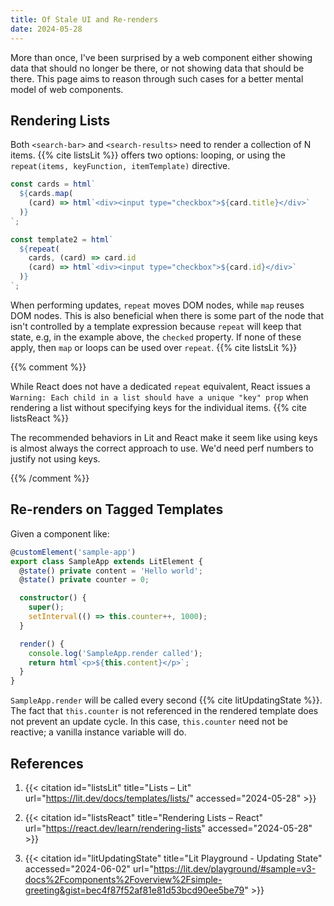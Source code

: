 ```yaml
---
title: Of Stale UI and Re-renders
date: 2024-05-28
---
```


More than once, I've been surprised by a web component either showing
data that should no longer be there, or not showing data that should be
there. This page aims to reason through such cases for a better mental
model of web components.

## Rendering Lists

Both `<search-bar>` and `<search-results>` need to render a collection
of N items. {{% cite listsLit %}} offers two options: looping, or using
the `repeat(items, keyFunction, itemTemplate)` directive.

```ts
const cards = html`
  ${cards.map(
    (card) => html`<div><input type="checkbox">${card.title}</div>`
  )}
`;

const template2 = html`
  ${repeat(
    cards, (card) => card.id
    (card) => html`<div><input type="checkbox">${card.id}</div>`
  )}
`;
```

When performing updates, `repeat` moves DOM nodes, while `map` reuses
DOM nodes. This is also beneficial when there is some part of the node
that isn't controlled by a template expression because `repeat` will
keep that state, e.g, in the example above, the `checked` property. If
none of these apply, then `map` or loops can be used over `repeat`. {{%
cite listsLit %}}

{{% comment %}}

While React does not have a dedicated `repeat` equivalent, React issues
a `Warning: Each child in a list should have a unique "key" prop` when
rendering a list without specifying keys for the individual items. {{%
cite listsReact %}}

The recommended behaviors in Lit and React make it seem like using keys
is almost always the correct approach to use. We'd need perf numbers to
justify not using keys.

{{% /comment %}}

## Re-renders on Tagged Templates

Given a component like:

```ts
@customElement('sample-app')
export class SampleApp extends LitElement {
  @state() private content = 'Hello world';
  @state() private counter = 0;

  constructor() {
    super();
    setInterval(() => this.counter++, 1000);
  }

  render() {
    console.log('SampleApp.render called');
    return html`<p>${this.content}</p>`;
  }
}
```

`SampleApp.render` will be called every second {{% cite litUpdatingState
%}}. The fact that `this.counter` is not referenced in the rendered
template does not prevent an update cycle. In this case, `this.counter`
need not be reactive; a vanilla instance variable will do.

## References

1. {{< citation
  id="listsLit"
  title="Lists – Lit"
  url="https://lit.dev/docs/templates/lists/"
  accessed="2024-05-28" >}}

1. {{< citation
  id="listsReact"
  title="Rendering Lists – React"
  url="https://react.dev/learn/rendering-lists"
  accessed="2024-05-28" >}}

1. {{< citation
  id="litUpdatingState"
  title="Lit Playground - Updating State"
  accessed="2024-06-02"
  url="https://lit.dev/playground/#sample=v3-docs%2Fcomponents%2Foverview%2Fsimple-greeting&gist=bec4f87f52af81e81d53bcd90ee5be79" >}}

